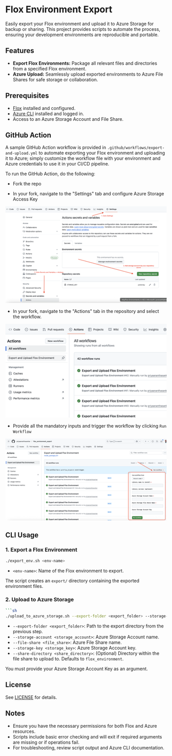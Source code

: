 # Flox Environment Export

Easily export your Flox environment and upload it to Azure Storage for backup or sharing. This project provides scripts to automate the process, ensuring your development environments are reproducible and portable.

## Features

- **Export Flox Environments:** Package all relevant files and directories from a specified Flox environment.
- **Azure Upload:** Seamlessly upload exported environments to Azure File Shares for safe storage or collaboration.

## Prerequisites

- [Flox](https://floxdev.com/) installed and configured.
- [Azure CLI](https://learn.microsoft.com/en-us/cli/azure/install-azure-cli) installed and logged in.
- Access to an Azure Storage Account and File Share.

## GitHub Action

A sample GitHub Action workflow is provided in `.github/workflows/export-and-upload.yml` to automate exporting your Flox environment and uploading it to Azure; simply customize the workflow file with your environment and Azure credentials to use it in your CI/CD pipeline.

To run the GitHub Action, do the following:

- Fork the repo

- In your fork, navigate to the "Settings" tab  and configure Azure Storage Access Key 

![alt text](./imgs/image-2.png)

- In your fork, navigate to the "Actions" tab in the repository and select the workflow.

![alt text](./imgs/image.png)

 - Provide all the mandatory inputs and trigger the workflow by clicking `Run Workflow`

 ![alt text](./imgs/image-1.png)

## CLI Usage

### 1. Export a Flox Environment

```sh
./export_env.sh <env-name>
```

- `<env-name>`: Name of the Flox environment to export.

The script creates an `export/` directory containing the exported environment files.

### 2. Upload to Azure Storage

```sh
```sh
./upload_to_azure_storage.sh --export-folder <export_folder> --storage-account <storage_account> --file-share <file_share> --storage-key <storage_key> [--share-directory <share_directory>] [--overwrite]
```

- `--export-folder <export_folder>`: Path to the export directory from the previous step.
- `--storage-account <storage_account>`: Azure Storage Account name.
- `--file-share <file_share>`: Azure File Share name.
- `--storage-key <storage_key>`: Azure Storage Account key.
- `--share-directory <share_directory>`: (Optional) Directory within the file share to upload to. Defaults to `flox_environment`.

You must provide your Azure Storage Account Key as an argument.

## License

See [LICENSE](LICENSE) for details.

## Notes

- Ensure you have the necessary permissions for both Flox and Azure resources.
- Scripts include basic error checking and will exit if required arguments are missing or if operations fail.
- For troubleshooting, review script output and Azure CLI documentation.